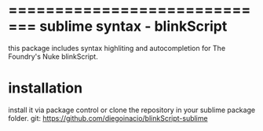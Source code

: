 =============================
sublime syntax - blinkScript
=============================
this package includes syntax highliting and autocompletion for The Foundry's Nuke blinkScript.

installation
============
install it via package control or clone the repository in your sublime package folder.
git: https://github.com/diegoinacio/blinkScript-sublime
